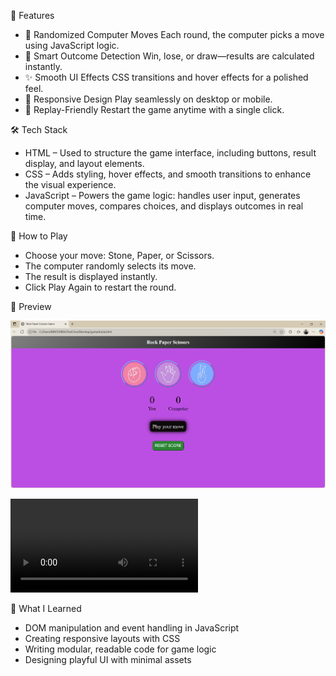 
🎯 Features
- 🔀 Randomized Computer Moves
Each round, the computer picks a move using JavaScript logic.
- 🧠 Smart Outcome Detection
Win, lose, or draw—results are calculated instantly.
- ✨ Smooth UI Effects
CSS transitions and hover effects for a polished feel.
- 📱 Responsive Design
Play seamlessly on desktop or mobile.
- 🔁 Replay-Friendly
Restart the game anytime with a single click.

🛠️ Tech Stack
- HTML – Used to structure the game interface, including buttons, result display, and layout elements.
- CSS – Adds styling, hover effects, and smooth transitions to enhance the visual experience.
- JavaScript – Powers the game logic: handles user input, generates computer moves, compares choices, and displays outcomes in real time.


🚀 How to Play
- Choose your move: Stone, Paper, or Scissors.
- The computer randomly selects its move.
- The result is displayed instantly.
- Click Play Again to restart the round.

 
📸 Preview

![Preview](https://github.com/MadhuraFadatare/Stone-Paper-Scissors-Game/blob/my-new-branch/Screenshot%202025-09-14%20061802.png)

![Demo](https://github.com/MadhuraFadatare/Stone-Paper-Scissors-Game/blob/main/Screen%20Recording%202025-08-29%20155827.mp4)


🧩 What I Learned
- DOM manipulation and event handling in JavaScript
- Creating responsive layouts with CSS
- Writing modular, readable code for game logic
- Designing playful UI with minimal assets


